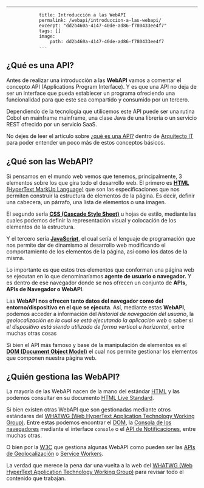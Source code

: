 ---
				title: Introducción a las WebAPI
				permalink: /webapi/introduccion-a-las-webapi/
				excerpt: "dd2b460a-4147-40de-ad86-f780433ee4f7"
				tags: []
				image:
  					path: dd2b460a-4147-40de-ad86-f780433ee4f7
				---
			
## ¿Qué es una API?


Antes de realizar una introducción a las **WebAPI** vamos a comentar el concepto API (Applications Program Interface). Y es que una API no deja de ser un interface que pueda establecer un programa ofreciendo una funcionalidad para que este sea compartido y consumido por un tercero.


Dependiendo de la tecnología que utilicemos este API puede ser una rutina Cobol en mainframe mainframe, una clase Java de una librería o un servicio REST ofrecido por un servicio SaaS.


No dejes de leer el artículo sobre [¿qué es una API?](https://arquitectoit.com/api-management/que-es-una-api/) dentro de [Arquitecto IT](https://arquitectoit.com/) para poder entender un poco más de estos conceptos básicos.


## ¿Qué son las WebAPI?


Si pensamos en el mundo web vemos que tenemos, principalmente, 3 elementos sobre los que gira todo el desarrollo web. El primero es [**HTML**](https://www.manualweb.net/html/)[ (HyperText MarkUp Language)](https://www.manualweb.net/html/) que son las especificaciones que nos permiten construir la estructura de elementos de la página. Es decir, definir una cabecera, un párrafo, una lista de elementos o una imagen.


El segundo sería [**CSS (Cascade Style Sheet)**](https://www.manualweb.net/css/) u hojas de estilo, mediante las cuales podemos definir la representación visual y colocación de los elementos de la estructura.


Y el tercero sería [**JavaScript**](https://www.manualweb.net/javascript/), el cual sería el lenguaje de programación que nos permite dar de dinamismo al desarrollo web modificando el comportamiento de los elementos de la página, así como los datos de la misma.


Lo importante es que estos tres elementos que conforman una página web se ejecutan en lo que denominaríamos **agente de usuario o navegador.** Y es dentro de ese navegador donde se nos ofrecen un conjunto de **APIs, APIs de Navegador o WebAPI**.


Las **WebAPI nos ofrecen tanto datos del navegador como del entorno/dispositivo en el que se ejecuta**. Así, mediante estas **WebAPI**, podemos acceder a información del _historial de navegación del usuario_, la _geolocalización en la cual se está ejecutando la aplicación web_ o saber _si el dispositivo está siendo utilizado de forma vertical u horizontal_, entre muchas otras cosas


Si bien el API más famoso y base de la manipulación de elementos es el [**DOM (Document Object Model)**](https://www.manualweb.net/dom/) el cual nos permite gestionar los elementos que componen nuestra página web.


## ¿Quién gestiona las WebAPI?


La mayoría de las WebAPI nacen de la mano del estándar [HTML](https://www.manualweb.net/html/) y las podemos consultar en su documento [HTML Live Standard](https://html.spec.whatwg.org/).


Si bien existen otras WebAPI que son gestionadas mediante otros estándares del [WHATWG (Web HyperText Application Technology Working Group)](https://whatwg.org/). Entre estas podemos encontrar el [DOM](https://dom.spec.whatwg.org/), la [Consola de los navegadores](https://console.spec.whatwg.org/) mediante el interface `console` o el [API de Notificaciones](https://notifications.spec.whatwg.org/), entre muchas otras.


O bien por la [W3C](https://www.w3.org/) que gestiona algunas WebAPI como pueden ser las [APIs de Geolocalización](https://w3c.github.io/geolocation-api/) o [Service Workers](https://github.com/w3c/ServiceWorker). 


La verdad que merece la pena dar una vuelta a la web del [WHATWG (Web HyperText Application Technology Working Group)](https://whatwg.org/) para revisar todo el contenido que trabajan.

